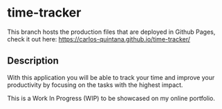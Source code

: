 # time-tracker

This branch hosts the production files that are deployed in Github Pages, check it out here: 
https://carlos-quintana.github.io/time-tracker/

## Description
With this application you will be able to track your time and improve your productivity by focusing on the tasks with the highest impact.

This is a Work In Progress (WIP) to be showcased on my online portfolio.
